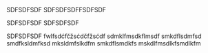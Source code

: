 SDFSDFSDF
SDFSDFSDFFSDFSDF

SDFSDFSDF
SDFSDFSDF

SDFSDFSDF
fwlfsdćfčžsćdčfžsćdf
sdmklfmsdkflmsdf
smkdflsdmfsd
smdfksldmfksd
mksldmfslkdfm
smkdflsmdkfs
mskdlfmsdlkfsmdlkfm
